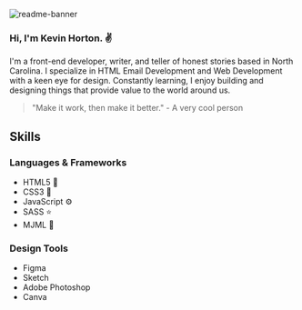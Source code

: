 ![readme-banner](https://user-images.githubusercontent.com/117312773/219256552-b4a4b3c3-e61c-4d39-a506-a589669776dc.gif)

### Hi, I'm Kevin Horton. :v:

I'm a front-end developer, writer, and teller of honest stories based in North Carolina. I specialize in HTML Email Development and Web Development with a keen eye for design. Constantly learning, I enjoy building and designing things that provide value to the world around us.

> "Make it work, then make it better." - A very cool person

## Skills

### Languages & Frameworks
- HTML5 🧱
- CSS3 🎨
- JavaScript ⚙️
- SASS ⭐
- MJML 📨

### Design Tools
- Figma
- Sketch
- Adobe Photoshop
- Canva
